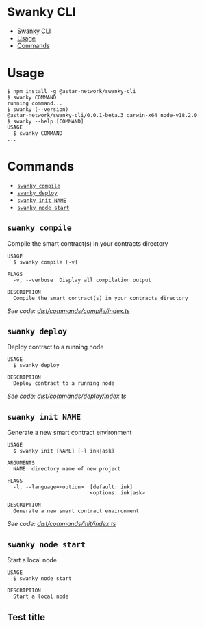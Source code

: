 # Swanky CLI

<!-- toc -->
* [Swanky CLI](#swanky-cli)
* [Usage](#usage)
* [Commands](#commands)
<!-- tocstop -->

# Usage

<!-- usage -->
```sh-session
$ npm install -g @astar-network/swanky-cli
$ swanky COMMAND
running command...
$ swanky (--version)
@astar-network/swanky-cli/0.0.1-beta.3 darwin-x64 node-v18.2.0
$ swanky --help [COMMAND]
USAGE
  $ swanky COMMAND
...
```
<!-- usagestop -->

# Commands

<!-- commands -->
* [`swanky compile`](#swanky-compile)
* [`swanky deploy`](#swanky-deploy)
* [`swanky init NAME`](#swanky-init-name)
* [`swanky node start`](#swanky-node-start)

## `swanky compile`

Compile the smart contract(s) in your contracts directory

```
USAGE
  $ swanky compile [-v]

FLAGS
  -v, --verbose  Display all compilation output

DESCRIPTION
  Compile the smart contract(s) in your contracts directory
```

_See code: [dist/commands/compile/index.ts](https://github.com/AstarNetwork/swanky-cli/blob/v0.0.1-beta.3/dist/commands/compile/index.ts)_

## `swanky deploy`

Deploy contract to a running node

```
USAGE
  $ swanky deploy

DESCRIPTION
  Deploy contract to a running node
```

_See code: [dist/commands/deploy/index.ts](https://github.com/AstarNetwork/swanky-cli/blob/v0.0.1-beta.3/dist/commands/deploy/index.ts)_

## `swanky init NAME`

Generate a new smart contract environment

```
USAGE
  $ swanky init [NAME] [-l ink|ask]

ARGUMENTS
  NAME  directory name of new project

FLAGS
  -l, --language=<option>  [default: ink]
                           <options: ink|ask>

DESCRIPTION
  Generate a new smart contract environment
```

_See code: [dist/commands/init/index.ts](https://github.com/AstarNetwork/swanky-cli/blob/v0.0.1-beta.3/dist/commands/init/index.ts)_

## `swanky node start`

Start a local node

```
USAGE
  $ swanky node start

DESCRIPTION
  Start a local node
```
<!-- commandsstop -->

## Test title
